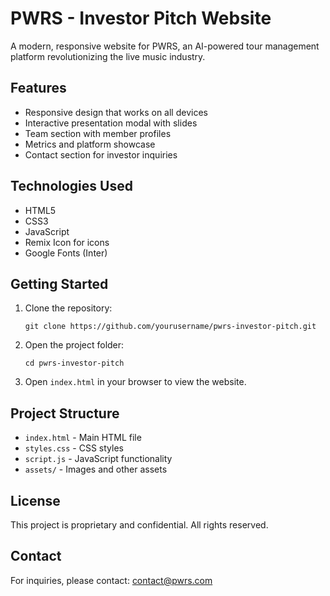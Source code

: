# PWRS - Investor Pitch Website

A modern, responsive website for PWRS, an AI-powered tour management platform revolutionizing the live music industry.

## Features

- Responsive design that works on all devices
- Interactive presentation modal with slides
- Team section with member profiles
- Metrics and platform showcase
- Contact section for investor inquiries

## Technologies Used

- HTML5
- CSS3
- JavaScript
- Remix Icon for icons
- Google Fonts (Inter)

## Getting Started

1. Clone the repository:
   ```
   git clone https://github.com/yourusername/pwrs-investor-pitch.git
   ```

2. Open the project folder:
   ```
   cd pwrs-investor-pitch
   ```

3. Open `index.html` in your browser to view the website.

## Project Structure

- `index.html` - Main HTML file
- `styles.css` - CSS styles
- `script.js` - JavaScript functionality
- `assets/` - Images and other assets

## License

This project is proprietary and confidential. All rights reserved.

## Contact

For inquiries, please contact: contact@pwrs.com 